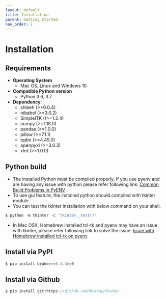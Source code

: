 ```yaml
---
layout: default
title: Installation
parent: Getting Started
nav_order: 1
---
```

# Installation
## Requirements

- **Operating System**
    - Mac OS, Linux and Windows 10
- **Compatible Python version**
    - Python 3.6, 3.7
- **Dependency**: 
    - shleeh (>=0.0.4)
    - nibabel (>=3.0.2)
    - SimpleITK ()>=1.2.4)
    - numpy (>=1.18.0)
    - pandas (>=1.0.0)
    - pillow (>=7.1.1)
    - tqdm (>=4.45.0)
    - openpyxl (>=3.0.3)
    - xlrd (>=1.0.0)

## Python build
- The installed Python must be compiled properly, 
If you use pyenv and are having any issue with python please refer following link: 
[Common Build Problems in PyENV](https://github.com/pyenv/pyenv/wiki/common-build-problems)
- To use gui feature, the installed python should compiled with tkinter module.
- You can test the tkinter installation with below command on your shell.

```js
$ python -m tkinter -c 'tkinter._test()'
```

- In Mac OSX, Homebrew installed tcl-tk and pyenv may have an issue with tkinter, please refer following link to solve the issue:
[Issue with Homebrew installed tcl-tk on pyenv](https://github.com/pyenv/pyenv/issues/1375)

## Install via PyPI
```js
$ pip install bruker==0.3.3rc0
```

## Install via Github
```js
$ pip install git+https://github.com/brkraw/bruker
```